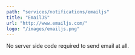 ```yaml
---
path: "services/notifications/emailjs"
title: "EmailJS"
url: "http://www.emailjs.com/"
logo: "/images/emailjs.png"
---
```


No server side code required to send email at all.
